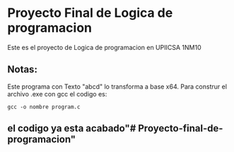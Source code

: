 # Proyecto Final de Logica de programacion 
Este es el proyecto de Logica de programacion en UPIICSA 1NM10
## Notas:
Este programa con Texto "abcd" lo transforma a base x64. 
Para construr el archivo .exe con gcc el codigo es:
```
gcc -o nombre program.c
```
## el codigo ya esta acabado"# Proyecto-final-de-programacion" 
